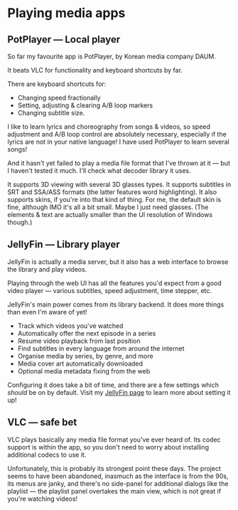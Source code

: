# Playing media apps

## PotPlayer — Local player

So far my favourite app is PotPlayer, by Korean media company DAUM.

It beats VLC for functionality and keyboard shortcuts by far.&#x20;

There are keyboard shortcuts for:

* Changing speed fractionally
* Setting, adjusting & clearing A/B loop markers
* Changing subtitle size.

I like to learn lyrics and choreography from songs & videos, so speed adjustment and A/B loop control are absolutely necessary, especially if the lyrics are not in your native language! I have used PotPlayer to learn several songs!

And it hasn't yet failed to play a media file format that I've thrown at it — but I haven't tested it much. I'll check what decoder library it uses.&#x20;

It supports 3D viewing with several 3D glasses types. It supports subtitles in SRT and SSA/ASS formats (the latter features word highlighting). It also supports skins, if you're into that kind of thing. For me, the default skin is fine, although IMO it's all a bit small. Maybe I just need glasses. (The elements & text are actually smaller than the UI resolution of Windows though.)

## JellyFin — Library player

JellyFin is actually a media server, but it also has a web interface to browse the library and play videos.

Playing through the web UI has all the features you'd expect from a good video player — various subtitles, speed adjustment, time stepper, etc.

JellyFin's main power comes from its library backend. It does more things than even I'm aware of yet!

* Track which videos you've watched
* Automatically offer the next episode in a series
* Resume video playback from last position
* Find subtitles in every language from around the internet
* Organise media by series, by genre, and more
* Media cover art automatically downloaded
* Optional media metadata fixing from the web

Configuring it does take a bit of time, and there are a few settings which _should_ be on by default. Visit my [JellyFin page](media-servers/jellyfin-configuration.md) to learn more about setting it up!

## VLC — safe bet

VLC plays basically any media file format you've ever heard of. Its codec support is within the app, so you don't need to worry about installing additional codecs to use it.

Unfortunately, this is probably its strongest point these days. The project seems to have been abandoned, inasmuch as the interface is from the 90s, its menus are janky, and there's no side-panel for additional dialogs like the playlist — the playlist panel overtakes the main view, which is not great if you're watching videos!

